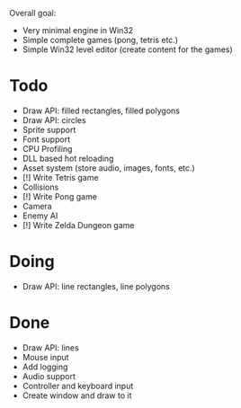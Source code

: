 Overall goal:
- Very minimal engine in Win32
- Simple complete games (pong, tetris etc.)
- Simple Win32 level editor (create content for the games)

# Todo
- Draw API: filled rectangles, filled polygons
- Draw API: circles
- Sprite support
- Font support
- CPU Profiling
- DLL based hot reloading
- Asset system (store audio, images, fonts, etc.)
- [!] Write Tetris game
- Collisions
- [!] Write Pong game
- Camera
- Enemy AI
- [!] Write Zelda Dungeon game

# Doing
- Draw API: line rectangles, line polygons

# Done
- Draw API: lines
- Mouse input
- Add logging
- Audio support
- Controller and keyboard input
- Create window and draw to it
